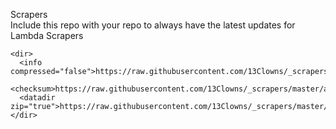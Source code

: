 Scrapers<br>
Include this repo with your repo to always have the latest updates for Lambda Scrapers

```
<dir>
  <info compressed="false">https://raw.githubusercontent.com/13Clowns/_scrapers/master/addons.xml</info>
  <checksum>https://raw.githubusercontent.com/13Clowns/_scrapers/master/addons.xml.md5</checksum>
  <datadir zip="true">https://raw.githubusercontent.com/13Clowns/_scrapers/master/</datadir>
</dir>
```
